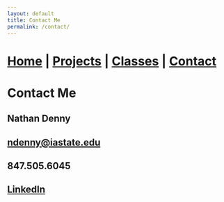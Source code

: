 ```yaml
---
layout: default
title: Contact Me
permalink: /contact/
---
```

# [Home](/) | [Projects](/projects/) | [Classes](/classes/) | [Contact](/contact/)
# Contact Me
## Nathan Denny
## [ndenny@iastate.edu](ndenny@iastate.edu)
## 847.505.6045
## [LinkedIn](https://www.linkedin.com/in/nathan-denny/)

